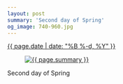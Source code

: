 ```yaml
---
layout: post
summary: 'Second day of Spring'
og_image: 740-960.jpg
---
```


<div class="post">
 <time>
  <a href="/740">
   {{ page.date | date: "%B %-d, %Y" }}
  </a>
 </time>
 <a href="/740">
  <figure data-taken="3/21/2018">
   <img alt="{{ page.summary }}" sizes="(min-width: 700px) 50vw, calc(100vw - 2rem)" src="{{ site.assets_url }}/740-480.jpg" srcset="{{ site.assets_url }}/740-240.jpg 240w, {{ site.assets_url }}/740-480.jpg 480w, {{ site.assets_url }}/740-720.jpg 720w, {{ site.assets_url }}/740-960.jpg 960w"/>
  </figure>
 </a>
 <span>
  Second day of Spring
 </span>
</div>
